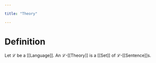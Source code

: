 ```yaml
---

title: "Theory"

---
```

# Definition
Let $\mathcal{L}$ be a [[Language]]. An $\mathcal{L}$-[[Theory]] is a [[Set]] of $\mathcal{L}$-[[Sentence]]s.